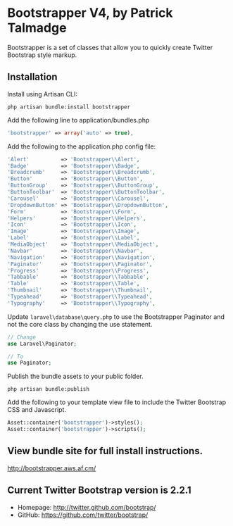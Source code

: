 # Bootstrapper V4, by Patrick Talmadge

Bootstrapper is a set of classes that allow you to quickly create Twitter Bootstrap style markup.

## Installation

Install using Artisan CLI:

```shell
php artisan bundle:install bootstrapper
```

Add the following line to application/bundles.php

```php
'bootstrapper' => array('auto' => true),
```

Add the following to the application.php config file:

```php
'Alert'          => 'Bootstrapper\\Alert',
'Badge'          => 'Bootstrapper\\Badge',
'Breadcrumb'     => 'Bootstrapper\\Breadcrumb',
'Button'         => 'Bootstrapper\\Button',
'ButtonGroup'    => 'Bootstrapper\\ButtonGroup',
'ButtonToolbar'  => 'Bootstrapper\\ButtonToolbar',
'Carousel'       => 'Bootstrapper\\Carousel',
'DropdownButton' => 'Bootstrapper\\DropdownButton',
'Form'           => 'Bootstrapper\\Form',
'Helpers'        => 'Bootstrapper\\Helpers',
'Icon'           => 'Bootstrapper\\Icon',
'Image'          => 'Bootstrapper\\Image',
'Label'          => 'Bootstrapper\\Label',
'MediaObject'    => 'Bootstrapper\\MediaObject',
'Navbar'         => 'Bootstrapper\\Navbar',
'Navigation'     => 'Bootstrapper\\Navigation',
'Paginator'      => 'Bootstrapper\\Paginator',
'Progress'       => 'Bootstrapper\\Progress',
'Tabbable'       => 'Bootstrapper\\Tabbable',
'Table'          => 'Bootstrapper\\Table',
'Thumbnail'      => 'Bootstrapper\\Thumbnail',
'Typeahead'      => 'Bootstrapper\\Typeahead',
'Typography'     => 'Bootstrapper\\Typography',
```

Update `laravel\database\query.php` to use the Bootstrapper Paginator and not the core class by changing the use statement.

```php
// Change
use Laravel\Paginator;

// To
use Paginator;
```

Publish the bundle assets to your public folder.

```shell
php artisan bundle:publish
```

Add the following to your template view file to include the Twitter Bootstrap CSS and Javascript.

```php
Asset::container('bootstrapper')->styles();
Asset::container('bootstrapper')->scripts();
```

## View bundle site for full install instructions.

http://bootstrapper.aws.af.cm/

## Current Twitter Bootstrap version is 2.2.1

- Homepage:     http://twitter.github.com/bootstrap/
- GitHub:       https://github.com/twitter/bootstrap/
